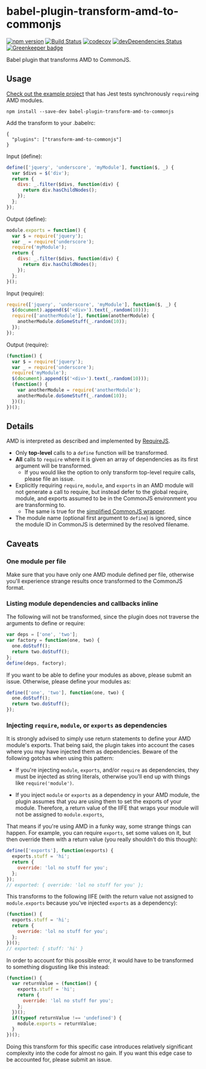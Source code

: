 # babel-plugin-transform-amd-to-commonjs

[![npm version](https://badge.fury.io/js/babel-plugin-transform-amd-to-commonjs.svg)](https://badge.fury.io/js/babel-plugin-transform-amd-to-commonjs)
[![Build Status](https://travis-ci.org/msrose/babel-plugin-transform-amd-to-commonjs.svg?branch=master)](https://travis-ci.org/msrose/babel-plugin-transform-amd-to-commonjs)
[![codecov](https://codecov.io/gh/msrose/babel-plugin-transform-amd-to-commonjs/branch/master/graph/badge.svg)](https://codecov.io/gh/msrose/babel-plugin-transform-amd-to-commonjs)
[![devDependencies Status](https://david-dm.org/msrose/babel-plugin-transform-amd-to-commonjs/dev-status.svg)](https://david-dm.org/msrose/babel-plugin-transform-amd-to-commonjs?type=dev)
[![Greenkeeper badge](https://badges.greenkeeper.io/msrose/babel-plugin-transform-amd-to-commonjs.svg)](https://greenkeeper.io/)

Babel plugin that transforms AMD to CommonJS.

## Usage

[Check out the example project](https://github.com/msrose/transform-amd-to-commonjs-example) that has Jest tests synchronously `require`ing AMD modules.

```
npm install --save-dev babel-plugin-transform-amd-to-commonjs
```

Add the transform to your .babelrc:

```
{
  "plugins": ["transform-amd-to-commonjs"]
}
```

Input (define):

```javascript
define(['jquery', 'underscore', 'myModule'], function($, _) {
  var $divs = $('div');
  return {
    divs: _.filter($divs, function(div) {
      return div.hasChildNodes();
    });
  };
});
```

Output (define):

```javascript
module.exports = function() {
  var $ = require('jquery');
  var _ = require('underscore');
  require('myModule');
  return {
    divs: _.filter($divs, function(div) {
      return div.hasChildNodes();
    });
  };
}();
```

Input (require):

```javascript
require(['jquery', 'underscore', 'myModule'], function($, _) {
  $(document).append($('<div>').text(_.random(10)));
  require(['anotherModule'], function(anotherModule) {
    anotherModule.doSomeStuff(_.random(10));
  });
});
```

Output (require):

```javascript
(function() {
  var $ = require('jquery');
  var _ = require('underscore');
  require('myModule');
  $(document).append($('<div>').text(_.random(10)));
  (function() {
    var anotherModule = require('anotherModule');
    anotherModule.doSomeStuff(_.random(10));
  })();
})();
```

## Details

AMD is interpreted as described and implemented by [RequireJS](http://requirejs.org/).

- Only **top-level** calls to a `define` function will be transformed.
- **All** calls to `require` where it is given an array of dependencies as its first argument will be transformed.
  - If you would like the option to only transform top-level require calls, please file an issue.
- Explicitly requiring `require`, `module`, and `exports` in an AMD module will not generate a call to require, but instead defer to the global require, module, and exports assumed to be in the CommonJS environment you are transforming to.
  - The same is true for the [simplified CommonJS wrapper](http://requirejs.org/docs/api.html#cjsmodule).
- The module name (optional first argument to `define`) is ignored, since the module ID in CommonJS is determined by the resolved filename.

## Caveats

### One module per file

Make sure that you have only one AMD module defined per file, otherwise you'll experience strange results once transformed to the CommonJS format.

### Listing module dependencies and callbacks inline

The following will not be transformed, since the plugin does not traverse the arguments to define or require:

```javascript
var deps = ['one', 'two'];
var factory = function(one, two) {
  one.doStuff();
  return two.doStuff();
};
define(deps, factory);
```

If you want to be able to define your modules as above, please submit an issue. Otherwise, please define your modules as:

```javascript
define(['one', 'two'], function(one, two) {
  one.doStuff();
  return two.doStuff();
});
```

### Injecting `require`, `module`, or `exports` as dependencies

It is strongly advised to simply use return statements to define your AMD module's exports. That being said, the plugin takes into account the cases where
you may have injected them as dependencies. Beware of the following gotchas when using this pattern:

- If you're injecting `module`, `exports`, and/or `require` as dependencies, they must be injected as string literals,
otherwise you'll end up with things like `require('module')`.

- If you inject `module` or `exports` as a dependency in your AMD module, the plugin assumes that you are using them to set the exports of your module.
Therefore, a return value of the IIFE that wraps your module will not be assigned to `module.exports`,

That means if you're using AMD in a funky way, some strange things can happen.
For example, you can require `exports`, set some values on it, but then override them with a return value (you really shouldn't do this though):

```javascript
define(['exports'], function(exports) {
  exports.stuff = 'hi';
  return {
    override: 'lol no stuff for you';
  };
});
// exported: { override: 'lol no stuff for you' };
```

This transforms to the following IIFE (with the return value not assigned to `module.exports` because you've injected `exports` as a dependency):

```javascript
(function() {
  exports.stuff = 'hi';
  return {
    override: 'lol no stuff for you';
  };
})();
// exported: { stuff: 'hi' }
```

In order to account for this possible error, it would have to be transformed to something disgusting like this instead:

```javascript
(function() {
  var returnValue = (function() {
    exports.stuff = 'hi';
    return {
      override: 'lol no stuff for you';
    };
  })();
  if(typeof returnValue !== 'undefined') {
    module.exports = returnValue;
  }
})();
```

Doing this transform for this specific case introduces relatively significant complexity into the code for almost no gain.
If you want this edge case to be accounted for, please submit an issue.
